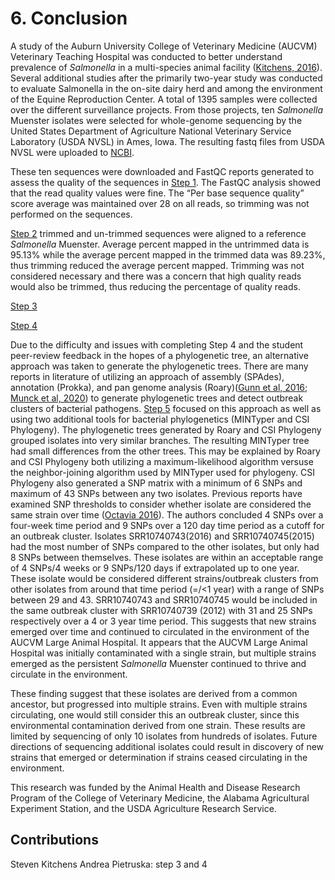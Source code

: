 # 6. Conclusion

A study of the Auburn University College of Veterinary Medicine (AUCVM) Veterinary Teaching Hospital was conducted to better understand prevalence of _Salmonella_ in a multi-species animal facility ([Kitchens, 2016](https://etd.auburn.edu/bitstream/handle/10415/5456/Steven%20Kitchens%20Thesis.pdf?sequence=2&isAllowed=y)). Several additional studies after the primarily two-year study was conducted to evaluate Salmonella in the on-site dairy herd and among the environment of the Equine Reproduction Center. A total of 1395 samples were collected over the different surveillance projects. From those projects, ten _Salmonella_ Muenster isolates were selected for whole-genome sequencing by the United States Department of Agriculture National Veterinary Service Laboratory (USDA NVSL) in Ames, Iowa. The resulting fastq files from USDA NVSL were uploaded to [NCBI](https://www.ncbi.nlm.nih.gov/Traces/study/?acc=SRP201758&o=acc_s%3Aa).

These ten sequences were downloaded and FastQC reports generated to assess the quality of the sequences in [Step 1](https://github.com/AUBioInformatics22/Salmonella-Project/tree/main/1%20-%20Initial%20Quality%20Assessment%20of%20Raw%20NGS%20Data). The FastQC analysis showed that the read quality values were fine. The “Per base sequence quality” score average was maintained over 28 on all reads, so trimming was not performed on the sequences.

[Step 2](https://github.com/AUBioInformatics22/Salmonella-Project/tree/main/2%20-%20Alignment%20of%20Sequence%20Reads%20to%20Referenc%20Genome_) trimmed and un-trimmed sequences were aligned to a reference _Salmonella_ Muenster. Average percent mapped in the untrimmed data is 95.13% while the average percent mapped in the trimmed data was 89.23%, thus trimming reduced the average percent mapped. Trimming was not considered necessary and there was a concern that high quality reads would also be trimmed, thus reducing the percentage of quality reads.

[Step 3](https://github.com/AUBioInformatics22/Salmonella-Project/tree/main/3%20-%20Post-alignment%20processing)

[Step 4](https://github.com/AUBioInformatics22/Salmonella-Project/tree/main/4%20-%20Variant%20Discovery)

Due to the difficulty and issues with completing Step 4 and the student peer-review feedback in the hopes of a phylogenetic tree, an alternative approach was taken to generate the phylogenetic trees. There are many reports in literature of utilizing an approach of assembly (SPAdes), annotation (Prokka), and pan genome analysis (Roary)([Gunn et al, 2016](https://www.frontiersin.org/articles/10.3389/fmicb.2016.01664/full); [Munck et al, 2020](https://www.nature.com/articles/s41597-020-0417-7)) to generate phylogenetic trees and detect outbreak clusters of bacterial pathogens. [Step 5](https://github.com/AUBioInformatics22/Salmonella-Project/tree/main/5%20-%20Data%20Analysis%20for%20Peer%20Review) focused on this approach as well as using two additional tools for bacterial phylogenetics (MINTyper and CSI Phylogeny). The phylogenetic trees generated by Roary and CSI Phylogeny grouped isolates into very similar branches. The resulting MINTyper tree had small differences from the other trees. This may be explained by Roary and CSI Phylogeny both utilizing a maximum-likelihood algorithm versuse the neighbor-joining algorithm used by MINTyper used for phylogeny. CSI Phylogeny also generated a SNP matrix with a minimum of 6 SNPs and maximum of 43 SNPs between any two isolates. Previous reports have examined SNP thresholds to consider whether isolate are considered the same strain over time ([Octavia 2016](https://journals.asm.org/doi/full/10.1128/JCM.03235-14)). The authors concluded 4 SNPs over a four-week time period and 9 SNPs over a 120 day time period as a cutoff for an outbreak cluster. Isolates SRR10740743(2016) and SRR10740745(2015) had the most number of SNPs compared to the other isolates, but only had 8 SNPs between themselves. These isolates are within an acceptable range of 4 SNPs/4 weeks or 9 SNPs/120 days if extrapolated up to one year. These isolate would be considered different strains/outbreak clusters from 
other isolates from around that time period (=/<1 year) with a range of SNPs between 29 and 43. SRR10740743 and SRR10740745 would be included in the same outbreak cluster with SRR10740739 (2012) with 31 and 25 SNPs respectively over a 4 or 3 year time period. This suggests that new strains emerged over time and continued to circulated in the environment of the AUCVM Large Animal Hospital. It appears that the AUCVM Large Animal Hospital was initially contaminated with a single strain, but multiple strains emerged as the persistent _Salmonella_ Muenster continued to thrive and circulate in the environment.

These finding suggest that these isolates are derived from a common ancestor, but progressed into multiple strains. Even with multiple strains circulating, one would still consider this an outbreak cluster, since this environmental contamination derived from one strain. These results are limited by sequencing of only 10 isolates from hundreds of isolates. Future directions of sequencing additional isolates could result in discovery of new strains that emerged or determination if strains ceased circulating in the environment.

This research was funded by the Animal Health and Disease Research Program of the College of Veterinary Medicine, the Alabama Agricultural Experiment Station, and the USDA Agriculture Research Service. </br>

## Contributions
Steven Kitchens
Andrea Pietruska: step 3 and 4

